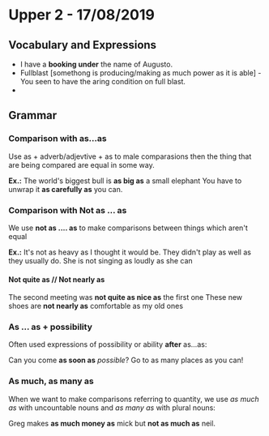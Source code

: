 # Upper 2 - 17/08/2019

## Vocabulary and Expressions 
* I have a **booking under** the name of Augusto.
* Fullblast [somethong is producing/making as much power as it is able] - You seen to have the aring condition on full blast.
* 

## Grammar

### Comparison with as...as
Use as + adverb/adjevtive + as to male comparasions then the thing that are being compared are equal in some way.

**Ex.:**
The world's biggest bull is **as big as** a small elephant
You have to unwrap it **as carefully as** you can. 

### Comparison with Not as ... as
We use **not as .... as** to make comparisons between things which aren't equal

**Ex.:**
It's not as heavy as I thought it would be.
They didn't play as well as they usually do.
She is not singing as loudly as she can

#### Not quite as // Not nearly as
The second meeting was **not quite as nice as** the first one
These new shoes are **not nearly as** comfortable as my old ones

### As ... as + possibility
Often used expressions of possibility or ability **after** as...as:

Can you come **as soon as** *possible*?
Go to as many places as you can!

### As much, as many as
When we want to make comparisons referring to quantity, we use _as much as_ with uncountable nouns and _as many as_ with plural nouns:

Greg makes **as much money as** mick but **not as much as** neil.

